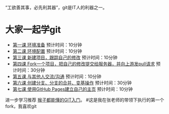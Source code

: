 “工欲善其事，必先利其器”，git是IT人的利器之一。

# 大家一起学git

* [第一课 环境准备](1/README.md) 预计时间：10分钟
* [第二课 环境配置](2/README.md) 预计时间：10分钟
* [第三课 新建项目，跟踪自己的修改](3/README.md) 预计时间：10分钟
* [第四课 Fork一个项目，把自己的修改提交给服务器，并向上游发pull请求](4/README.md) 预计时间：30分钟 
* [第五课 与其他人交流/沟通](5/README.md) 预计时间：10分钟
* [第六课 创建分支、分支的合并、变基操作](6/README.md) 预计时间：30分钟
* [第七课 使用GitHub Pages建立自己的主页](7/README.md) 预计时间：10分钟

进一步学习推荐 [猴子都能懂的GIT入门](https://backlog.com/git-tutorial/cn/)。
#这是我在张老师的带领下执行的第一个fork，我喜欢git
